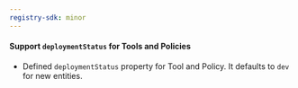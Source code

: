 ```yaml
---
registry-sdk: minor
---
```


#### Support `deploymentStatus` for Tools and Policies

- Defined `deploymentStatus` property for Tool and Policy. It defaults to `dev` for new entities.
